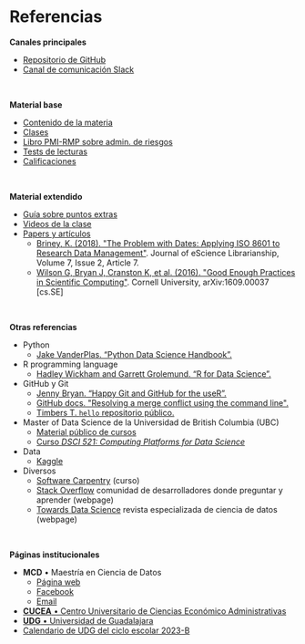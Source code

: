 # Referencias
__Canales principales__
- [Repositorio de GitHub](https://github.com/vcuspinera/UDG_MCD_Project_Dev_I)
- [Canal de comunicación Slack](https://join.slack.com/t/udgmcddesarro-gtp5577/shared_invite/zt-1e860l5on-GbDbdNKRubeUDy~7HSP1Kw)

<br>

__Material base__
- [Contenido de la materia](https://github.com/vcuspinera/UDG_MCD_Project_Dev_I/blob/main/Contenido_materia_%20IH602.pdf)
- [Clases](https://github.com/vcuspinera/UDG_MCD_Project_Dev_I/tree/main/clases)
- [Libro PMI-RMP sobre admin. de riesgos](https://github.com/vcuspinera/UDG_MCD_Project_Dev_I/tree/main/clases/material/Libro_PMI-RMP)
- [Tests de lecturas](https://github.com/vcuspinera/UDG_MCD_Project_Dev_I/#material-del-curso)
- [Calificaciones](https://github.com/vcuspinera/UDG_MCD_Project_Dev_I/tree/main/grades)

<br>

__Material extendido__
- [Guía sobre puntos extras](https://github.com/vcuspinera/UDG_MCD_Project_Dev_I/blob/main/Puntos_extras.md)
- [Videos de la clase](https://www.dropbox.com/scl/fo/u24wh4ndgo9932xjhu6ii/h?rlkey=b2lswh6l9n0xvan3cbs9phe3r&dl=0)
- [Papers y artículos](https://github.com/vcuspinera/UDG_MCD_Project_Dev_I/tree/main/clases/material/Papers)
    - [Briney, K. (2018). "The Problem with Dates: Applying ISO 8601 to Research Data Management"](https://escholarship.umassmed.edu/cgi/viewcontent.cgi?article=1147&context=jeslib). Journal of eScience Librarianship, Volume 7, Issue 2, Article 7.
    - [Wilson G, Bryan J, Cranston K, et al. (2016). "Good Enough Practices in Scientific Computing"](https://arxiv.org/abs/1609.00037). Cornell University, arXiv:1609.00037 [cs.SE]

<br>

__Otras referencias__
- Python
    - [Jake VanderPlas. “Python Data Science Handbook”.](https://jakevdp.github.io/PythonDataScienceHandbook/) 
- R programming language
    - [Hadley Wickham and Garrett Grolemund. “R for Data Science”.](https://r4ds.had.co.nz)
- GitHub y Git
    - [Jenny Bryan. “Happy Git and GitHub for the useR”.](https://happygitwithr.com)
    - [GitHub docs. "Resolving a merge conflict using the command line".](https://docs.github.com/en/pull-requests/collaborating-with-pull-requests/addressing-merge-conflicts/resolving-a-merge-conflict-using-the-command-line)
    - [Timbers T. `hello` repositorio público.](https://github.com/ttimbers/hello)
- Master of Data Science de la Universidad de British Columbia (UBC)
    - [Material público de cursos](https://github.com/UBC-MDS/public)
    - [Curso _DSCI 521: Computing Platforms for Data Science_](https://github.com/UBC-MDS/DSCI_521_platforms-dsci)
- Data
    - [Kaggle](https://www.kaggle.com/datasets)
- Diversos
    - [Software Carpentry](https://software-carpentry.org) (curso)
    - [Stack Overflow](https://stackoverflow.com/) comunidad de desarrolladores donde preguntar y aprender (webpage)
    - [Towards Data Science](https://towardsdatascience.com) revista especializada de ciencia de datos (webpage)

<br>

__Páginas institucionales__
- **MCD** • Maestría en Ciencia de Datos
    - [Página web](http://mcd.cucea.udg.mx)
    - [Facebook](https://www.facebook.com/mcd.cucea/)
    - [Email](mailto:mcd@cucea.udg.mx)
- [**CUCEA** • Centro Universitario de Ciencias Económico Administrativas](http://www.cucea.udg.mx)
- [**UDG** • Universidad de Guadalajara](http://www.udg.mx)
- [Calendario de UDG del ciclo escolar 2023-B](http://www.escolar.udg.mx/calendario-escolar/calendario-escolar-para-centros-universitarios-2023-2024)
